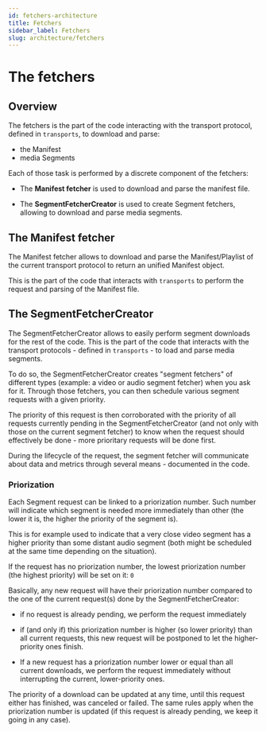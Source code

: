 ```yaml
---
id: fetchers-architecture
title: Fetchers
sidebar_label: Fetchers
slug: architecture/fetchers
---
```


# The fetchers

## Overview

The fetchers is the part of the code interacting with the transport protocol,
defined in `transports`, to download and parse:

- the Manifest
- media Segments

Each of those task is performed by a discrete component of the fetchers:

- The **Manifest fetcher** is used to download and parse the manifest file.

- The **SegmentFetcherCreator** is used to create Segment fetchers,
  allowing to download and parse media segments.

## The Manifest fetcher

The Manifest fetcher allows to download and parse the Manifest/Playlist of the
current transport protocol to return an unified Manifest object.

This is the part of the code that interacts with `transports` to perform the
request and parsing of the Manifest file.

## The SegmentFetcherCreator

The SegmentFetcherCreator allows to easily perform segment downloads for the
rest of the code.
This is the part of the code that interacts with the transport protocols -
defined in `transports` - to load and parse media segments.

To do so, the SegmentFetcherCreator creates "segment fetchers" of different
types (example: a video or audio segment fetcher) when you ask for it.
Through those fetchers, you can then schedule various segment requests with a
given priority.

The priority of this request is then corroborated with the priority of all
requests currently pending in the SegmentFetcherCreator (and not only with
those on the current segment fetcher) to know when the request should
effectively be done - more prioritary requests will be done first.

During the lifecycle of the request, the segment fetcher will communicate about
data and metrics through several means - documented in the code.

### Priorization

Each Segment request can be linked to a priorization number.
Such number will indicate which segment is needed more immediately than other
(the lower it is, the higher the priority of the segment is).

This is for example used to indicate that a very close video segment has a
higher priority than some distant audio segment (both might be scheduled at the
same time depending on the situation).

If the request has no priorization number, the lowest priorization number
(the highest priority) will be set on it: `0`

Basically, any new request will have their priorization number compared to the
one of the current request(s) done by the SegmentFetcherCreator:

- if no request is already pending, we perform the request immediately

- if (and only if) this priorization number is higher (so lower priority) than
  all current requests, this new request will be postponed to let the
  higher-priority ones finish.

- If a new request has a priorization number lower or equal than all current
  downloads, we perform the request immediately without interrupting the
  current, lower-priority ones.

The priority of a download can be updated at any time, until this request either
has finished, was canceled or failed. The same rules apply when the priorization
number is updated (if this request is already pending, we keep it going in any
case).
